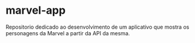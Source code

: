 # marvel-app
Repositorio dedicado ao desenvolvimento de um aplicativo que mostra os personagens da Marvel a partir da API da mesma.
